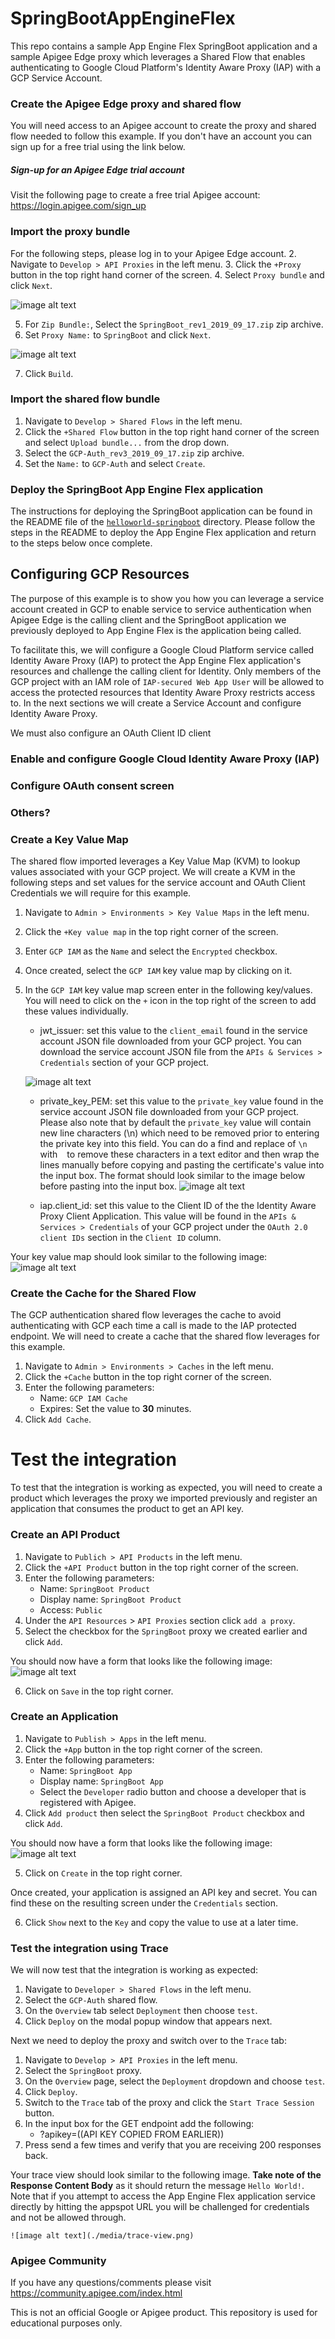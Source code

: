 # SpringBootAppEngineFlex
This repo contains a sample App Engine Flex SpringBoot application and a sample Apigee Edge proxy which leverages a Shared Flow that enables authenticating to Google Cloud Platform's Identity Aware Proxy (IAP) with a GCP Service Account.  

### Create the Apigee Edge proxy and shared flow
You will need access to an Apigee account to create the proxy and shared flow needed to follow this example. If you don't have an account you can sign up for a free trial using the link below. 

##### Sign-up for an Apigee Edge trial account
Visit the following page to create a free trial Apigee account: https://login.apigee.com/sign_up

### Import the proxy bundle
For the following steps, please log in to your Apigee Edge account.
2. Navigate to `Develop > API Proxies` in the left menu.
3. Click the `+Proxy` button in the top right hand corner of the screen.
4. Select `Proxy bundle` and click `Next`.

![image alt text](./media/create-proxy-import.png)

5. For `Zip Bundle:`, Select the `SpringBoot_rev1_2019_09_17.zip` zip archive.
6. Set `Proxy Name:` to `SpringBoot` and click `Next`.

![image alt text](./media/create-proxy-details.png)

7. Click `Build`.

### Import the shared flow bundle
1. Navigate to `Develop > Shared Flows` in the left menu.
2. Click the `+Shared Flow` button in the top right hand corner of the screen and select `Upload bundle...` from the drop down.
3. Select the `GCP-Auth_rev3_2019_09_17.zip` zip archive.
4. Set the `Name:` to `GCP-Auth` and select `Create`.

### Deploy the SpringBoot App Engine Flex application
The instructions for deploying the SpringBoot application can be found in the README file of the [`helloworld-springboot`](helloworld-springboot) directory. Please follow the steps in the README to deploy the App Engine Flex application and return to the steps below once complete.

## Configuring GCP Resources
The purpose of this example is to show you how you can leverage a service account created in GCP to enable service to service authentication when Apigee Edge is the calling client and the SpringBoot application we previously deployed to App Engine Flex is the application being called. 

To facilitate this, we will configure a Google Cloud Platform service called Identity Aware Proxy (IAP) to protect the App Engine Flex application's resources and challenge the calling client for Identity. Only members of the GCP project with an IAM role of `IAP-secured Web App User` will be allowed to access the protected resources that Identity Aware Proxy restricts access to. In the next sections we will create a Service Account and configure Identity Aware Proxy.

We must also configure an OAuth Client ID client



### Enable and configure Google Cloud Identity Aware Proxy (IAP)

### Configure OAuth consent screen

### Others?

### Create a Key Value Map
The shared flow imported leverages a Key Value Map (KVM) to lookup values associated with your GCP project.  We will create a KVM in the following steps and set values for the service account and OAuth Client Credentials we will require for this example.

1. Navigate to `Admin > Environments > Key Value Maps` in the left menu.
2. Click the `+Key value map` in the top right corner of the screen.
3. Enter `GCP IAM` as the `Name` and select the `Encrypted` checkbox.
4. Once created, select the `GCP IAM` key value map by clicking on it.
5. In the `GCP IAM` key value map screen enter in the following key/values. You will need to click on the `+` icon in the top right of the screen to add these values individually.

    * jwt_issuer: set this value to the `client_email` found in the service account JSON file downloaded from your GCP project.  You can download the service account JSON file from the `APIs & Services > Credentials` section of your GCP project.
    
    ![image alt text](./media/apis-credentials.png)
    
    * private_key_PEM: set this value to the `private_key` value found in the service account JSON file downloaded from your GCP project.  Please also note that by default the `private_key` value will contain new line characters (\n) which need to be removed prior to entering the private key into this field.  You can do a find and replace of `\n` with ` `  to remove these characters in a text editor and then wrap the lines manually before copying and pasting the certificate's value into the input box.  The format should look similar to the image below before pasting into the input box.
    ![image alt text](./media/private-key-format.png)
    
    * iap.client_id: set this value to the Client ID of the the Identity Aware Proxy Client Application. This value will be found in the `APIs & Services > Credentials` of your GCP project under the `OAuth 2.0 client IDs` section in the `Client ID`  column.

Your key value map should look similar to the following image:
    ![image alt text](./media/key-value-map.png)

### Create the Cache for the Shared Flow
The GCP authentication shared flow leverages the cache to avoid authenticating with GCP each time a call is made to the IAP protected endpoint. We will need to create a cache that the shared flow leverages for this example.

1. Navigate to `Admin > Environments > Caches` in the left menu.
2. Click the `+Cache` button in the top right corner of the screen.
3. Enter the following parameters:
    * Name: `GCP IAM Cache`
    * Expires: Set the value to **30** minutes.
4. Click `Add Cache`.

# Test the integration
To test that the integration is working as expected, you will need to create a product which leverages the proxy we imported previously and register an application that consumes the product to get an API key.

### Create an API Product
1. Navigate to `Publich > API Products` in the left menu.
2. Click the `+API Product` button in the top right corner of the screen.
3. Enter the following parameters:
    * Name: `SpringBoot Product`
    * Display name: `SpringBoot Product`
    * Access: `Public`
4. Under the `API Resources` > `API Proxies` section click `add a proxy`.
5. Select the checkbox for the `SpringBoot` proxy we created earlier and click `Add`.

You should now have a form that looks like the following image:
    ![image alt text](./media/add-spring-boot-product.png)

6. Click on `Save` in the top right corner.

### Create an Application
1. Navigate to `Publish > Apps` in the left menu.
2. Click the `+App` button in the top right corner of the screen.
3. Enter the following parameters:
    * Name: `SpringBoot App`
    * Display name: `SpringBoot App`
    * Select the `Developer` radio button and choose a developer that is registered with Apigee.
4. Click `Add product` then select the `SpringBoot Product` checkbox and click `Add`.

You should now have a form that looks like the following image:
    ![image alt text](./media/register-application.png)
    
5. Click on `Create` in the top right corner.

Once created, your application is assigned an API key and secret. You can find these on the resulting screen under the `Credentials` section. 

6. Click `Show` next to the `Key` and copy the value to use at a later time.

### Test the integration using Trace

We will now test that the integration is working as expected:
1. Navigate to `Developer > Shared Flows` in the left menu.
2. Select the `GCP-Auth` shared flow.
3. On the `Overview` tab select `Deployment` then choose `test`.
4. Click `Deploy` on the modal popup window that appears next.

Next we need to deploy the proxy and switch over to the `Trace` tab:
1. Navigate to `Develop > API Proxies` in the left menu.
2. Select the `SpringBoot` proxy.
3. On the `Overview` page, select the `Deployment` dropdown and choose `test`.
4. Click `Deploy`.
5. Switch to the `Trace` tab of the proxy and click the `Start Trace Session` button.
6. In the input box for the GET endpoint add the following:
    * ?apikey=((API KEY COPIED FROM EARLIER))
7. Press send a few times and verify that you are receiving 200 responses back.

Your trace view should look similar to the following image. **Take note of the Response Content Body** as it should return the message `Hello World!`. Note that if you attempt to access the App Engine Flex application service directly by hitting the appspot URL you will be challenged for credentials and not be allowed through.

    ![image alt text](./media/trace-view.png)


### Apigee Community
If you have any questions/comments please visit https://community.apigee.com/index.html

This is not an official Google or Apigee product. This repository is used for educational purposes only.
